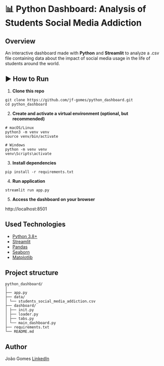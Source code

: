 # 📊 Python Dashboard: Analysis of Students Social Media Addiction

## Overview

An interactive dashboard made with **Python** and **Streamlit** to analyze a .csv file containing data about the impact of social media usage in the life of students around the world.

## ▶️ How to Run

1. **Clone this repo**

```
git clone https://github.com/jf-gomes/python_dashboard.git
cd python_dashboard
```

2. **Create and activate a virtual environment (optional, but recommended)**

```
# macOS/Linux
python3 -m venv venv
source venv/bin/activate

# Windows
python -m venv venv
venv\Scripts\activate
```

3. **Install dependencies**

```
pip install -r requirements.txt
```

4. **Run application**

```
streamlit run app.py
```

5. **Access the dashboard on your browser**

http://localhost:8501

## Used Technologies

- [Python 3.8+](https://www.python.org/)
- [Streamlit](https://streamlit.io/)
- [Pandas](https://pandas.pydata.org/)
- [Seaborn](https://seaborn.pydata.org/)
- [Matplotlib](https://matplotlib.org/)

## Project structure

```
python_dashboard/
│
├── app.py
├── data/
│ └── students_social_media_addiction.csv
├── dashboard/
│ ├── init.py
│ ├── loader.py
│ ├── tabs.py
│ └── main_dashboard.py
├── requirements.txt
└── README.md
```

## Author

João Gomes
[LinkedIn](https://www.linkedin.com/in/joao-v-f-gomes/)